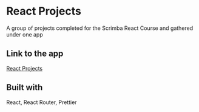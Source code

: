 # React Projects

A group of projects completed for the Scrimba React Course and gathered under one app

## Link to the app

[React Projects](https://dimterion.github.io/React-projects/)

## Built with

React, React Router, Prettier
